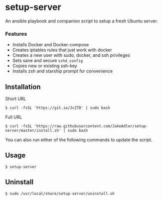 # setup-server

An ansible playbook and companion script to setup a fresh Ubuntu server.

### Features

- Installs Docker and Docker-compose
- Creates iptables rules that just work with docker
- Creates a new user with sudo, docker, and ssh privileges
- Sets sane and secure `sshd_config`
- Copies new or existing ssh-key 
- Installs zsh and starship prompt for convenience

## Installation 

Short URL
```console
$ curl -fsSL 'https://git.io/JcZ7D' | sudo bash
```
Full URL
```console
$ curl -fsSL 'https://raw.githubusercontent.com/JakeAdler/setup-server/master/install.sh' | sudo bash
```

You can also run either of the following commands to update the script.

## Usage

```console
$ setup-server
```

## Uninstall

```console
$ sudo /usr/local/share/setup-server/uninstall.sh
```
